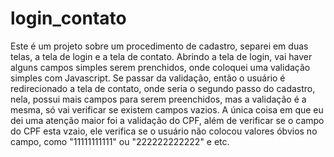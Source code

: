# login_contato
Este é um projeto sobre um procedimento de cadastro, separei em duas telas, 
a tela de login e a tela de contato. Abrindo a tela de login, vai haver alguns campos simples
serem prenchidos, onde coloquei uma validação simples com Javascript. Se passar da validação, 
então o usuário é redirecionado a tela de contato, onde seria o segundo passo do cadastro,
nela, possui mais campos para serem preenchidos, mas a validação é a mesma, só vai verificar 
se existem campos vazios. A única coisa em que eu dei uma atenção maior foi a validação
do CPF, além de verificar se o campo do CPF esta vzaio, ele verifica se o usuário não colocou 
valores óbvios no campo, como "11111111111" ou "222222222222" e etc. 
